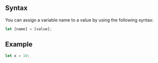 ## Syntax
You can assign a variable name to a value by using the following syntax:  
```js
let [name] = [value];
```

## Example
```js
let x = 10;
```
